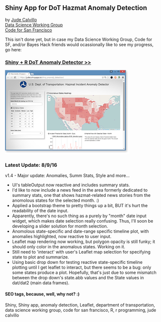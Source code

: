 ## Shiny App for DoT Hazmat Anomaly Detection
by [Jude Calvillo](http://linkd.in/vVlpXA)  
[Data Science Working Group](http://datascience.codeforsanfrancisco.org)  
[Code for San Francisco](http://www.codeforsanfrancisco.org)  

This isn't done yet, but in case my Data Science Working Group, Code for SF, and/or Bayes Hack friends would ocassionally like to see my progress, go here:  

### [Shiny + R DoT Anomaly Detector >>](https://judec.shinyapps.io/shiny_anomaly_detection/)

[![](www/shiny_anomalies-R_jude-calvillo_mock.png)](https://judec.shinyapps.io/shiny_anomaly_detection/)   

### Latest Update: 8/9/16 

v1.4 - Major update: Anomalies, Summ Stats, Style and more...

* UI's tableOutput now reactive and includes summary stats.
* I'd like to now include a news feed in the area formerly dedicated to summary stats, one that shows hazmat-related news stories from the anomolous states for the selected month. :)
* Applied a bootstrap theme to pretty things up a bit, BUT it's hurt the readability of the date input.
* Apparently, there's no such thing as a purely by "month" date input widget, which makes date selection really confusing. Thus, I'll soon be developing a slider solution for month selection.
* Anomolous state-specific and date-range specific timeline plot, with anomalies highlighted, now reactive to user input.
* Leaflet map rendering now working, but polygon opacity is still funky; it should only color in the anomalous states. Working on it.
* Still need to 'interact' with user's Leaflet map selection for specifying state to plot and summarize.
* Using basic drop down for testing reactive state-specific timeline plotting until I get leaflet to interact, but there seems to be a bug: only some states produce a plot. Hopefully, that's just due to some mismatch between the drop down's state.abb values and the State values in dat/dat2 (main data frames).

#### SEO tags, because, well, why not? :)

Shiny, Shiny app, anomaly detection, Leaflet, department of transportation, data science working group, code for san francisco, R, r programming, jude calvillo
